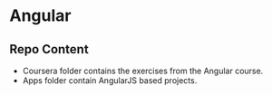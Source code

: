 # Angular

## Repo Content

- Coursera folder contains the exercises from the Angular course.  
- Apps folder contain AngularJS based projects.
